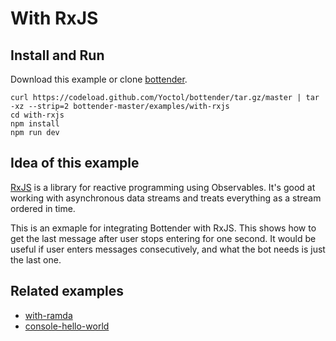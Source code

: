 # With RxJS

## Install and Run

Download this example or clone [bottender](https://github.com/Yoctol/bottender).

```
curl https://codeload.github.com/Yoctol/bottender/tar.gz/master | tar -xz --strip=2 bottender-master/examples/with-rxjs
cd with-rxjs
npm install
npm run dev
```

## Idea of this example

[RxJS](https://rxjs-dev.firebaseapp.com/) is a library for reactive programming using Observables. It's good at working with asynchronous data streams and treats everything as a stream ordered in time.

This is an exmaple for integrating Bottender with RxJS. This shows how to get the last message after user stops entering for one second. It would be useful if user enters messages consecutively, and what the bot needs is just the last one.

## Related examples

- [with-ramda](../with-ramda)
- [console-hello-world](../console-hello-world)
